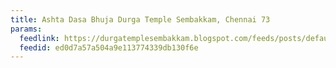 ```yaml
---
title: Ashta Dasa Bhuja Durga Temple Sembakkam, Chennai 73
params:
  feedlink: https://durgatemplesembakkam.blogspot.com/feeds/posts/default?alt=rss
  feedid: ed0d7a57a504a9e113774339db130f6e
---
```

